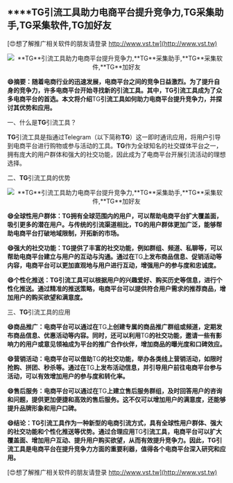 ## ****TG**引流工具助力电商平台提升竞争力,**TG**采集助手,**TG**采集软件,**TG**加好友**

[😍想了解推广相关软件的朋友请登录 http://www.vst.tw](http://www.vst.tw)

 <center><img src="https://vst.tw/MP4/tuiguang/png/5.png" alt="**TG**引流工具助力电商平台提升竞争力,**TG**采集助手,**TG**采集软件,**TG**加好友"></center>

**😄摘要：随着电商行业的迅速发展，电商平台之间的竞争日益激烈。为了提升自身的竞争力，许多电商平台开始寻找新的引流工具。其中，**TG**引流工具成为了众多电商平台的首选。本文将介绍**TG**引流工具如何助力电商平台提升竞争力，并探讨其优势和应用。**

一、什么是**TG**引流工具？

**TG**引流工具是指通过Telegram（以下简称**TG**）这一即时通讯应用，将用户引导到电商平台进行购物或参与活动的工具。**TG**作为全球知名的社交媒体平台之一，拥有庞大的用户群体和强大的社交功能，因此成为了电商平台开展引流活动的理想选择。

二、**TG**引流工具的优势

 <center><img src="https://vst.tw/MP4/tuiguang/png/3.png" alt="**TG**引流工具助力电商平台提升竞争力,**TG**采集助手,**TG**采集软件,**TG**加好友"></center>

**😄全球性用户群体：**TG**拥有全球范围内的用户，可以帮助电商平台扩大覆盖面，吸引更多的潜在用户。与传统的引流渠道相比，**TG**的用户群体更加广泛，能够帮助电商平台打破地域限制，开拓新的市场。**

**😄强大的社交功能：**TG**提供了丰富的社交功能，例如群组、频道、私聊等，可以帮助电商平台建立与用户的互动与沟通。通过在**TG**上发布商品信息、促销活动等内容，电商平台可以更加直观地与用户进行互动，增强用户的参与度和忠诚度。**

**😄个性化推送：**TG**引流工具可以根据用户的兴趣爱好、购买历史等信息，进行个性化推送。通过精准的推送策略，电商平台可以提供符合用户需求的推荐商品，增加用户的购买欲望和满意度。**

三、**TG**引流工具的应用

**😄商品推广：电商平台可以通过在**TG**上创建专属的商品推广群组或频道，定期发布商品信息、优惠活动等内容。同时，还可以利用**TG**的社交功能，邀请一些有影响力的用户或意见领袖成为平台的推广合作伙伴，增加商品的曝光度和口碑效应。**

**😄营销活动：电商平台可以借助**TG**的社交功能，举办各类线上营销活动，如限时抢购、拼团、秒杀等。通过在**TG**上发布活动信息，并引导用户前往电商平台参与活动，可以有效增加用户的参与度和转化率。**

**😄售后服务：电商平台可以通过在**TG**上建立售后服务群组，及时回答用户的咨询和问题，提供更加便捷和高效的售后服务。这不仅可以增加用户的满意度，还能够提升品牌形象和用户口碑。**

**😄结论：**TG**引流工具作为一种新型的电商引流方式，具有全球性用户群体、强大的社交功能和个性化推送等优势。通过合理应用**TG**引流工具，电商平台可以扩大覆盖面、增加用户互动、提升用户购买欲望，从而有效提升竞争力。因此，**TG**引流工具是电商平台在提升竞争力方面的重要利器，值得各个电商平台深入研究和应用。**

[😍想了解推广相关软件的朋友请登录 http://www.vst.tw](http://www.vst.tw)



